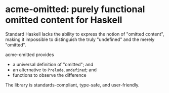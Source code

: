 # acme-omitted: purely functional omitted content for Haskell

Standard Haskell lacks the ability to express the notion of "omitted content",
making it impossible to distinguish the truly "undefined" and the merely "omitted".

acme-omitted provides

- a universal definition of "omitted"; and
- an alternative to `Prelude.undefined`; and
- functions to observe the difference

The library is standards-compliant, type-safe, and user-friendly.
